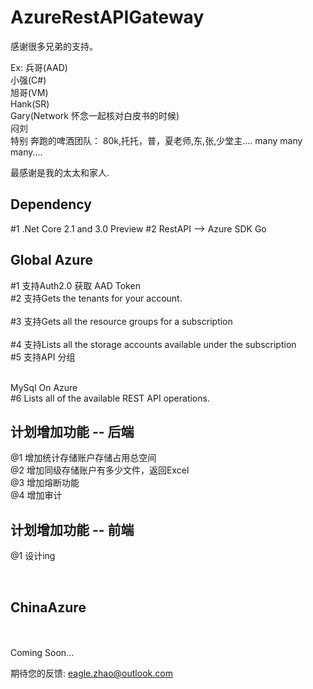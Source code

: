 # AzureRestAPIGateway

 
感谢很多兄弟的支持。 

 Ex: 
 兵哥(AAD) </br>
 小强(C#) </br>
 旭哥(VM)</br>
 Hank(SR)</br>
 Gary(Network 怀念一起核对白皮书的时候) </br>
 闷刘 </br>
 特别 奔跑的啤酒团队： 80k,托托，普，夏老师,东,张,少堂主.... many many many.... </br>
 
 最感谢是我的太太和家人.

## Dependency
#1 .Net Core 2.1 and 3.0 Preview 
#2 RestAPI --> Azure SDK Go


## Global Azure

#1 支持Auth2.0 获取 AAD Token  	</br>
#2 支持Gets the tenants for your account. </br> 																					
#3 支持Gets all the resource groups for a subscription 	</br>												
#4 支持Lists all the storage accounts available under the subscription </br>
#5 支持API 分组 </br>

</br> MySql On Azure </br>
#6 Lists all of the available REST API operations.


## 计划增加功能 -- 后端

@1 增加统计存储账户存储占用总空间</br>
@2 增加同级存储账户有多少文件，返回Excel</br>
@3 增加熔断功能 </br>
@4 增加审计</br>


## 计划增加功能 -- 前端

@1 设计ing

</br>

##  ChinaAzure 
</br>
</br>
Coming Soon... </br>

期待您的反馈: eagle.zhao@outlook.com  </br>
